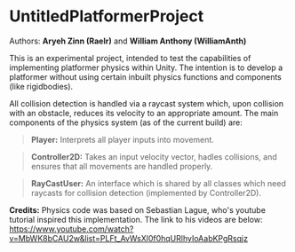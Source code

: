 # UntitledPlatformerProject

Authors: <b>Aryeh Zinn (Raelr)</b> and <b>William Anthony (WilliamAnth)</b>

This is an experimental project, intended to test the capabilities of implementing platformer physics within Unity. The intention is to develop a platformer without using certain inbuilt physics functions and components (like rigidbodies).

All collision detection is handled via a raycast system which, upon collision with an obstacle, reduces its velocity to an appropriate amount. The main components of the physics system (as of the current build) are:

> <b>Player:</b> Interprets all player inputs into movement.

> <b>Controller2D:</b> Takes an input velocity vector, hadles collisions, and ensures that all movements are handled properly. 

> <b>RayCastUser:</b> An interface which is shared by all classes which need raycasts for collision detection (implemented by Controller2D).

<b>Credits:</b> Physics code was based on Sebastian Lague, who's youtube tutorial inspired this implementation. The link to his videos are below:
https://www.youtube.com/watch?v=MbWK8bCAU2w&list=PLFt_AvWsXl0f0hqURlhyIoAabKPgRsqjz
